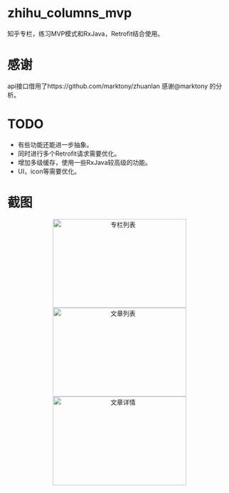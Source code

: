 # zhihu_columns_mvp
知乎专栏，练习MVP模式和RxJava，Retrofit结合使用。

# 感谢
api接口借用了https://github.com/marktony/zhuanlan 感谢@marktony 的分析。

# TODO
+ 有些功能还能进一步抽象。
+ 同时进行多个Retrofit请求需要优化。
+ 增加多级缓存，使用一些RxJava较高级的功能。
+ UI，icon等需要优化。

# 截图
<div align="center">
<img src="https://github.com/xiezhangxing/zhihu_columns_mvp/blob/master/screenshots/Screenshot_0.png" width = "300" height = "200" alt="专栏列表" align=center />
</div>

<div align="center">
<img src="https://github.com/xiezhangxing/zhihu_columns_mvp/blob/master/screenshots/Screenshot_1.png" width = "300" height = "200" alt="文章列表" align=center />
</div>

<div align="center">
<img src="https://github.com/xiezhangxing/zhihu_columns_mvp/blob/master/screenshots/Screenshot_2.png" width = "300" height = "200" alt="文章详情" align=center />
